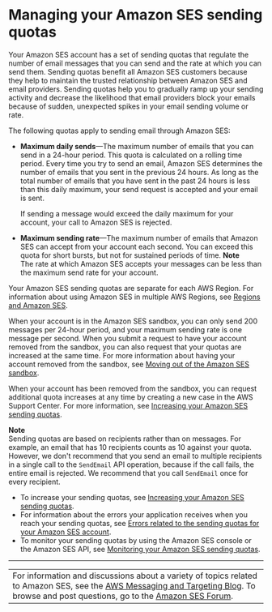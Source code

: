 # Managing your Amazon SES sending quotas<a name="manage-sending-quotas"></a>

Your Amazon SES account has a set of sending quotas that regulate the number of email messages that you can send and the rate at which you can send them\. Sending quotas benefit all Amazon SES customers because they help to maintain the trusted relationship between Amazon SES and email providers\. Sending quotas help you to gradually ramp up your sending activity and decrease the likelihood that email providers block your emails because of sudden, unexpected spikes in your email sending volume or rate\.

The following quotas apply to sending email through Amazon SES:
+ **Maximum daily sends**—The maximum number of emails that you can send in a 24\-hour period\. This quota is calculated on a rolling time period\. Every time you try to send an email, Amazon SES determines the number of emails that you sent in the previous 24 hours\. As long as the total number of emails that you have sent in the past 24 hours is less than this daily maximum, your send request is accepted and your email is sent\.

  If sending a message would exceed the daily maximum for your account, your call to Amazon SES is rejected\.
+ **Maximum sending rate**—The maximum number of emails that Amazon SES can accept from your account each second\. You can exceed this quota for short bursts, but not for sustained periods of time\.
**Note**  
The rate at which Amazon SES accepts your messages can be less than the maximum send rate for your account\.

Your Amazon SES sending quotas are separate for each AWS Region\. For information about using Amazon SES in multiple AWS Regions, see [Regions and Amazon SES](regions.md)\.

When your account is in the Amazon SES sandbox, you can only send 200 messages per 24\-hour period, and your maximum sending rate is one message per second\. When you submit a request to have your account removed from the sandbox, you can also request that your quotas are increased at the same time\. For more information about having your account removed from the sandbox, see [Moving out of the Amazon SES sandbox](request-production-access.md)\.

When your account has been removed from the sandbox, you can request additional quota increases at any time by creating a new case in the AWS Support Center\. For more information, see [Increasing your Amazon SES sending quotas](manage-sending-quotas-request-increase.md)\.

**Note**  
Sending quotas are based on recipients rather than on messages\. For example, an email that has 10 recipients counts as 10 against your quota\. However, we don't recommend that you send an email to multiple recipients in a single call to the `SendEmail` API operation, because if the call fails, the entire email is rejected\. We recommend that you call `SendEmail` once for every recipient\.
+ To increase your sending quotas, see [Increasing your Amazon SES sending quotas](manage-sending-quotas-request-increase.md)\. 
+ For information about the errors your application receives when you reach your sending quotas, see [Errors related to the sending quotas for your Amazon SES account](manage-sending-quotas-errors.md)\.
+ To monitor your sending quotas by using the Amazon SES console or the Amazon SES API, see [Monitoring your Amazon SES sending quotas](manage-sending-quotas-monitor.md)\.


****  

|  | 
| --- |
| For information and discussions about a variety of topics related to Amazon SES, see the [AWS Messaging and Targeting Blog](https://aws.amazon.com//blogs/messaging-and-targeting/)\. To browse and post questions, go to the [Amazon SES Forum](https://forums.aws.amazon.com/forum.jspa?forumID=90)\. | 
